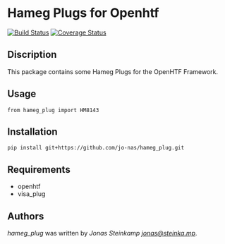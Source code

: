 # Hameg Plugs for Openhtf
[![Build Status](https://travis-ci.org/jo-nas/hameg_plug.svg?branch=master)](https://travis-ci.org/jo-nas/hameg_plug) [![Coverage Status](https://coveralls.io/repos/github/jo-nas/hameg_plug/badge.svg?branch=master)](https://coveralls.io/github/jo-nas/hameg_plug?branch=master)


## Discription
This package contains some Hameg Plugs for the OpenHTF Framework.

## Usage
```
from hameg_plug import HM8143
```

## Installation
```
pip install git+https://github.com/jo-nas/hameg_plug.git
```

## Requirements
- openhtf
- visa_plug

## Authors
*hameg_plug* was written by *Jonas Steinkamp <jonas@steinka.mp>*.
